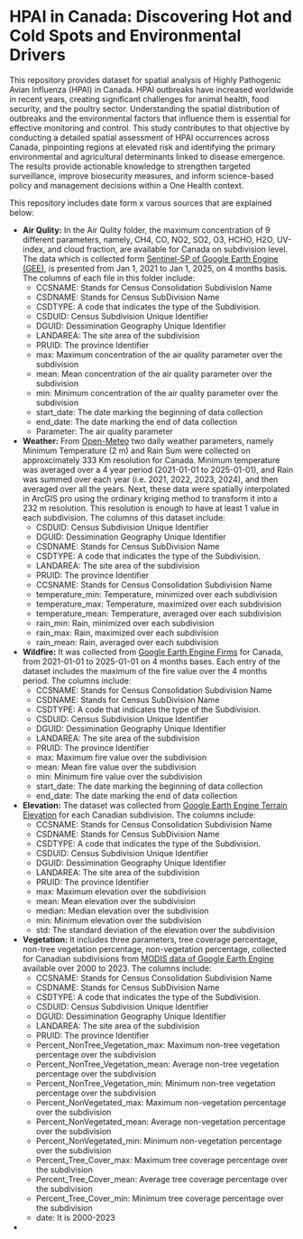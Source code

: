 # HPAI in Canada: Discovering Hot and Cold Spots and Environmental Drivers

This repository provides dataset for spatial analysis of Highly Pathogenic Avian Influenza (HPAI) in Canada. 
HPAI outbreaks have increased worldwide in recent years, creating significant challenges for animal health, food security, and the poultry sector. Understanding the spatial distribution of outbreaks and the environmental factors that influence them is essential for effective monitoring and control. This study contributes to that objective by conducting a detailed spatial assessment of HPAI occurrences across Canada, pinpointing regions at elevated risk and identifying the primary environmental and agricultural determinants linked to disease emergence. The results provide actionable knowledge to strengthen targeted surveillance, improve biosecurity measures, and inform science-based policy and management decisions within a One Health context.

This repository includes date form x varous sources that are explained below:
- **Air Qulity:** In the Air Qulity folder, the maximum concentration of 9 different parameters, namely, CH4, CO, NO2, SO2, O3, HCHO, H2O, UV-index, and cloud fraction, are available for Canada on subdivision level. The data which is collected form [Sentinel-5P of Google Earth Engine (GEE)](https://developers.google.com/earth-engine/datasets/catalog/sentinel-5p), is presented from Jan 1, 2021 to Jan 1, 2025, on 4 months basis. The columns of each file in this folder include:
    * CCSNAME: Stands for Census Consolidation Subdivision Name
    * CSDNAME: Stands for Census SubDivision Name
    * CSDTYPE: A code that indicates the type of the Subdivision.
    * CSDUID: Census Subdivision Unique Identifier
    * DGUID: Dessimination Geography Unique Identifier
    * LANDAREA: The site area of the subdivision
    * PRUID: The province Identifier
    * max: Maximum concentration of the air quality parameter over the subdivision
    * mean: Mean concentration of the air quality parameter over the subdivision
    * min: Minimum concentration of the air quality parameter over the subdivision
    * start_date: The date marking the beginning of data collection
    * end_date: The date marking the end of data collection
    * Parameter: The air quality parameter
- **Weather:** From [Open-Meteo](https://open-meteo.com/en/docs/historical-weather-api) two daily weather parameters, namely Minimum Temperature (2 m) and Rain Sum were collected on approxcimately 333 Km resolution for Canada. Minimum temperature was averaged over a 4 year period (2021-01-01 to 2025-01-01), and Rain was summed over each year (i.e. 2021, 2022, 2023, 2024), and then averaged over all the years. Next, these data were spatially interpolated in ArcGIS pro using the ordinary kriging method to transform it into a 232 m resolution. This resolution is enough to have at least 1 value in each subdivision. The columns of this dataset include:
    * CSDUID: Census Subdivision Unique Identifier
    * DGUID: Dessimination Geography Unique Identifier
    * CSDNAME: Stands for Census SubDivision Name
    * CSDTYPE: A code that indicates the type of the Subdivision.
    * LANDAREA: The site area of the subdivision
    * PRUID: The province Identifier
    * CCSNAME: Stands for Census Consolidation Subdivision Name
    * temperature_min: Temperature, minimized over each subdivision
    * temperature_max: Temperature, maximized over each subdivision
    * temperature_mean: Temperature, averaged over each subdivision
    * rain_min: Rain, minimized over each subdivision
    * rain_max: Rain, maximized over each subdivision
    * rain_mean: Rain, averaged over each subdivision
- **Wildfire:** It was collected from [Google Earth Engine Firms](https://developers.google.com/earth-engine/datasets/catalog/FIRMS) for Canada, from 2021-01-01 to 2025-01-01 on 4 months bases. Each entry of the dataset includes the maximum of the fire value over the 4 months period. The columns include:
    * CCSNAME: Stands for Census Consolidation Subdivision Name
    * CSDNAME: Stands for Census SubDivision Name
    * CSDTYPE: A code that indicates the type of the Subdivision.
    * CSDUID: Census Subdivision Unique Identifier
    * DGUID: Dessimination Geography Unique Identifier
    * LANDAREA: The site area of the subdivision
    * PRUID: The province Identifier
    * max: Maximum fire value over the subdivision
    * mean: Mean fire value over the subdivision
    * min: Minimum fire value over the subdivision
    * start_date: The date marking the beginning of data collection
    * end_date: The date marking the end of data collection
- **Elevation:** The dataset was collected from [Google Earth Engine Terrain Elevation](https://developers.google.com/earth-engine/datasets/catalog/USGS_GMTED2010_FULL) for each Canadian subdivision. The columns include:
    * CCSNAME: Stands for Census Consolidation Subdivision Name
    * CSDNAME: Stands for Census SubDivision Name
    * CSDTYPE: A code that indicates the type of the Subdivision.
    * CSDUID: Census Subdivision Unique Identifier
    * DGUID: Dessimination Geography Unique Identifier
    * LANDAREA: The site area of the subdivision
    * PRUID: The province Identifier
    * max: Maximum elevation over the subdivision
    * mean: Mean elevation over the subdivision
    * median: Median elevation over the subdivision
    * min: Minimum elevation over the subdivision
    * std: The standard deviation of the elevation over the subdivision
- **Vegetation:** It includes three parameters, tree coverage percentage, non-tree vegetation percentage, non-vegetation percentage, collected for Canadian subdivisions from [MODIS data of Google Earth Engine](https://developers.google.com/earth-engine/datasets/catalog/MODIS_006_MOD44B#bands) available over 2000 to 2023. The columns include:
    * CCSNAME: Stands for Census Consolidation Subdivision Name
    * CSDNAME: Stands for Census SubDivision Name
    * CSDTYPE: A code that indicates the type of the Subdivision.
    * CSDUID: Census Subdivision Unique Identifier
    * DGUID: Dessimination Geography Unique Identifier
    * LANDAREA: The site area of the subdivision
    * PRUID: The province Identifier
    * Percent_NonTree_Vegetation_max: Maximum non-tree vegetation percentage over the subdivision
    * Percent_NonTree_Vegetation_mean: Average non-tree vegetation percentage over the subdivision
    * Percent_NonTree_Vegetation_min: Minimum non-tree vegetation percentage over the subdivision
    * Percent_NonVegetated_max: Maximum non-vegetation percentage over the subdivision
    * Percent_NonVegetated_mean: Average non-vegetation percentage over the subdivision
    * Percent_NonVegetated_min: Minimum non-vegetation percentage over the subdivision
    * Percent_Tree_Cover_max: Maximum tree coverage percentage over the subdivision
    * Percent_Tree_Cover_mean: Average tree coverage percentage over the subdivision
    * Percent_Tree_Cover_min: Minimum tree coverage percentage over the subdivision
    * date: It is 2000-2023
-  

